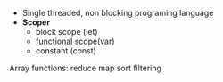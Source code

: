 - Single threaded, non blocking programing language
- **Scoper**
	- block scope (let)
	- functional scope(var)
	- constant (const)
	
Array functions:
	reduce
	map
	sort
	filtering